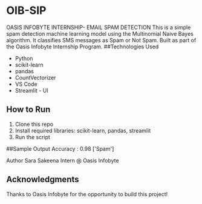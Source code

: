 # OIB-SIP
OASIS INFOBYTE INTERNSHIP- EMAIL SPAM DETECTION
This is a simple spam detection machine learning model using the Multinomial Naive Bayes algorithm. It classifies SMS messages as Spam or Not Spam. Built as part of the Oasis Infobyte Internship Program.
##Technologies Used
- Python
- scikit-learn
- pandas
- CountVectorizer
- VS Code
- Streamlit - UI
  
## How to Run
1. Clone this repo
2. Install required libraries: scikit-learn, pandas, streamlit
3. Run the script

##Sample Output
Accuracy : 0.98
['Spam']

Author
Sara Sakeena
Intern @ Oasis Infobyte

## Acknowledgments
Thanks to Oasis Infobyte for the opportunity to build this project!



